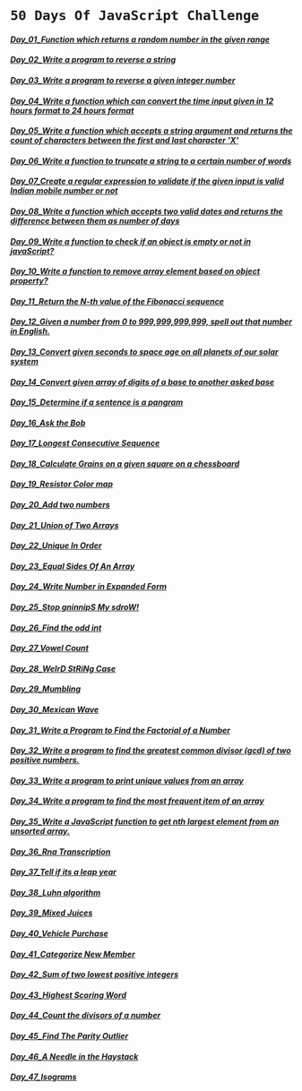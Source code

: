 # `50 Days Of JavaScript Challenge`

#### [**_Day_01_Function which returns a random number in the given range_**](./Day_01_Function%20which%20returns%20a%20random%20number%20in%20the%20given%20range/ "Function which returns a random number in the given range")    <br/>

#### [**_Day_02_Write a program to reverse a string_**](./Day_02_Write%20a%20program%20to%20reverse%20a%20string/ "Write a program to reverse a string")    <br/> 

#### [**_Day_03_Write a program to reverse a given integer number_**](./Day_03_Write%20a%20program%20to%20reverse%20a%20given%20integer%20number/ "Write a program to reverse a given integer number")    <br/>

#### [**_Day_04_Write a function which can convert the time input given in 12 hours format to 24 hours format_**](./Day_04_Write%20a%20function%20which%20can%20convert%20the%20time%20input%20given%20in%2012%20hours%20format%20to%2024%20hours%20format/ "Write a function which can convert the time input given in 12 hours format to 24 hours format")    <br/>

#### [**_Day_05_Write a function which accepts a string argument and returns the count of characters between the first and last character 'X'_**](./Day_05_Write%20a%20function%20which%20accepts%20a%20string%20argument%20and%20returns%20the%20count%20of%20characters%20between%20the%20first%20and%20last%20character%20'X'%20/ "Write a function which accepts a string argument and returns the count of characters between the first and last character 'X'")    <br/>

#### [**_Day_06_Write a function to truncate a string to a certain number of words_**](./Day_06_Write%20a%20function%20to%20truncate%20a%20string%20to%20a%20certain%20number%20of%20words/ "Write a function to truncate a string to a certain number of words")    <br/>

#### [**_Day_07_Create a regular expression to validate if the given input is valid Indian mobile number or not_**](./Day_07_Create%20a%20regular%20expression%20to%20validate%20if%20the%20given%20input%20is%20valid%20Indian%20mobile%20number%20or%20not/ "Create a regular expression to validate if the given input is valid Indian mobile number or not")    <br/>

#### [**_Day_08_Write a function which accepts two valid dates and returns the difference between them as number of days_**](./Day_08_Write%20a%20function%20which%20accepts%20two%20valid%20dates%20and%20returns%20the%20difference%20between%20them%20as%20number%20of%20days/ "Write a function which accepts two valid dates and returns the difference between them as number of days")    <br/>

#### [**_Day_09_Write a function to check if an object is empty or not in javaScript?_**](./Day_09_Write%20a%20function%20to%20check%20if%20an%20object%20is%20empty%20or%20not%20in%20javaScript%3F/ "Write a function to check if an object is empty or not in javaScript?")    <br/>

#### [**_Day_10_Write a function to remove array element based on object property?_**](./Day_10_Write%20a%20function%20to%20remove%20array%20element%20based%20on%20object%20property%3F/ "Write a function to remove array element based on object property?")    <br/>

#### [**_Day_11_Return the N-th value of the Fibonacci sequence_**](./Day_11_Return%20the%20N-th%20value%20of%20the%20Fibonacci%20sequence/ "Return the N-th value of the Fibonacci sequence")    <br/>

#### [**_Day_12_Given a number from 0 to 999,999,999,999, spell out that number in English._**](./Day_12_Given%20a%20number%20from%200%20to%20999%2C999%2C999%2C999%2C%20spell%20out%20that%20number%20in%20English./ "Given a number from 0 to 999,999,999,999, spell out that number in English.")    <br/>

#### [**_Day_13_Convert given seconds to space age on all planets of our solar system_**](./Day_13_Convert%20given%20seconds%20to%20space%20age%20on%20all%20planets%20of%20our%20solar%20system/ "Convert given seconds to space age on all planets of our solar system.")    <br/>

#### [**_Day_14_Convert given array of digits of a base to another asked base_**](./Day_14_Convert%20given%20array%20of%20digits%20of%20a%20base%20to%20another%20asked%20base/ "Convert given array of digits of a base to another asked base")    <br/>

#### [**_Day_15_Determine if a sentence is a pangram_**](./Day_15_Determine%20if%20a%20sentence%20is%20a%20pangram/ "Determine if a sentence is a pangram")    <br/>

#### [**_Day_16_Ask the Bob_**](./Day_16_Ask%20the%20Bob/ "Ask the Bob")    <br/>

#### [**_Day_17_Longest Consecutive Sequence_**](./Day_17_Longest%20Consecutive%20Sequence/ "Longest Consecutive Sequence")    <br/>

#### [**_Day_18_Calculate Grains on a given square on a chessboard_**](./Day_18_Calculate%20Grains%20on%20a%20given%20square%20on%20a%20chessboard/ "Calculate Grains on a given square on a chessboard")    <br/>

#### [**_Day_19_Resistor Color map_**](./Day_19_Resistor%20Color%20map/ "Resistor Color map")    <br/>

#### [**_Day_20_Add two numbers_**](./Day_20_Add%20two%20numbers/ "Add two numbers")    <br/>

#### [**_Day_21_Union of Two Arrays_**](./Day_21_Union%20of%20Two%20Arrays/ "Union of Two Arrays")    <br/>

#### [**_Day_22_Unique In Order_**](./Day_22_Unique%20In%20Order/ "Unique In Order")    <br/>

#### [**_Day_23_Equal Sides Of An Array_**](./Day_23_Equal%20Sides%20Of%20An%20Array/ "Equal Sides Of An Array")    <br/>

#### [**_Day_24_Write Number in Expanded Form_**](./Day_24_Write%20Number%20in%20Expanded%20Form/ "Write Number in Expanded Form")    <br/>

#### [**_Day_25_Stop gninnipS My sdroW!_**](./Day_25_Stop%20gninnipS%20My%20sdroW!/ "Stop gninnipS My sdroW!")    <br/>

#### [**_Day_26_Find the odd int_**](./Day_26_Find%20the%20odd%20int/ "Find the odd int")    <br/>

#### [**_Day_27_Vowel Count_**](./Day_27_Vowel%20Count/ "Vowel Count")    <br/>

#### [**_Day_28_WeIrD StRiNg Case_**](./Day_28_WeIrD%20StRiNg%20Case/ "WeIrD StRiNg Case")    <br/>

#### [**_Day_29_Mumbling_**](./Day_29_Mumbling/ "Mumbling")    <br/>

#### [**_Day_30_Mexican Wave_**](./Day_30_Mexican%20Wave/ "Mexican Wave")    <br/>

#### [**_Day_31_Write a Program to Find the Factorial of a Number_**](./Day_31_Write%20a%20Program%20to%20Find%20the%20Factorial%20of%20a%20Number/ "Write a Program to Find the Factorial of a Number")    <br/>

#### [**_Day_32_Write a program to find the greatest common divisor (gcd) of two positive numbers._**](./Day_32_Write%20a%20program%20to%20find%20the%20greatest%20common%20divisor%20(gcd)%20of%20two%20positive%20numbers./ "Write a program to find the greatest common divisor (gcd) of two positive numbers.")    <br/>

#### [**_Day_33_Write a program to print unique values from an array_**](./Day_33_Write%20a%20program%20to%20print%20unique%20values%20from%20an%20array/ "Write a program to print unique values from an array")    <br/>

#### [**_Day_34_Write a program to find the most frequent item of an array_**](./Day_34_Write%20a%20program%20to%20find%20the%20most%20frequent%20item%20of%20an%20array/ "Write a program to find the most frequent item of an array")    <br/>

#### [**_Day_35_Write a JavaScript function to get nth largest element from an unsorted array._**](./Day_35_Write%20a%20JavaScript%20function%20to%20get%20nth%20largest%20element%20from%20an%20unsorted%20array./ "Write a JavaScript function to get nth largest element from an unsorted array.")    <br/>

#### [**_Day_36_Rna Transcription_**](./Day_36_Rna%20Transcription/ "Rna Transcription")    <br/>

#### [**_Day_37_Tell if its a leap year_**](./Day_37_Tell%20if%20its%20a%20leap%20year/ "Tell if its a leap year")    <br/>

#### [**_Day_38_Luhn algorithm_**](./Day_38_Luhn%20algorithm/ "Luhn algorithm")    <br/>

#### [**_Day_39_Mixed Juices_**](./Day_39_Mixed%20Juices/ "Mixed Juices")    <br/>

#### [**_Day_40_Vehicle Purchase_**](./Day_40_Vehicle%20Purchase/ "Vehicle Purchase")    <br/>

#### [**_Day_41_Categorize New Member_**](./Day_41_Categorize%20New%20Member/ "Categorize New Member")    <br/>

#### [**_Day_42_Sum of two lowest positive integers_**](./Day_42_Sum%20of%20two%20lowest%20positive%20integers/ "Sum of two lowest positive integers")    <br/>

#### [**_Day_43_Highest Scoring Word_**](./Day_43_Highest%20Scoring%20Word/ "Highest Scoring Word")    <br/>

#### [**_Day_44_Count the divisors of a number_**](./Day_44_Count%20the%20divisors%20of%20a%20number/ "Count the divisors of a number")    <br/>

#### [**_Day_45_Find The Parity Outlier_**](./Day_45_Find%20The%20Parity%20Outlier/ "Find The Parity Outlier")    <br/>

#### [**_Day_46_A Needle in the Haystack_**](./Day_46_A%20Needle%20in%20the%20Haystack/ "A Needle in the Haystack")    <br/>

#### [**_Day_47_Isograms_**](./Day_47_Isograms/ "AIsograms")    <br/>